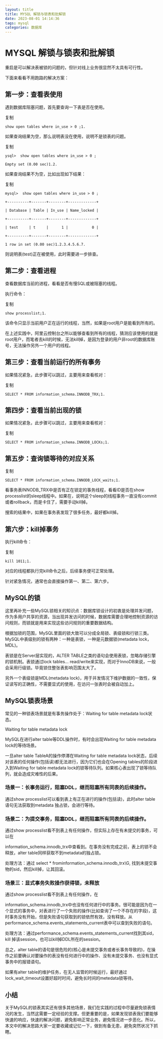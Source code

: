 ```yaml
---
layout: title
title: MYSQL 解锁与锁表和批解锁
date: 2023-08-01 14:14:36
tags: mysql
categories: 数据库
---
```


# MYSQL 解锁与锁表和批解锁

 <!-- more -->

重启是可以解决表被锁的问题的，但针对线上业务很显然不太具有可行性。

下面来看看不用跑路的解决方案：

## 第一步：查看表使用

遇到数据库阻塞问题，首先要查询一下表是否在使用。

复制

```
show open tables where in_use > 0 ;1.
```

如果查询结果为空，那么说明表没在使用，说明不是锁表的问题。

复制

```
ysql>  show open tables where in_use > 0 ;

Empty set (0.00 sec)1.2.
```

如果查询结果不为空，比如出现如下结果：

复制

```
mysql>  show open tables where in_use > 0 ;

+----------+-------+--------+-------------+

| Database | Table | In_use | Name_locked |

+----------+-------+--------+-------------+

| test     | t     |      1 |           0 |

+----------+-------+--------+-------------+

1 row in set (0.00 sec)1.2.3.4.5.6.7.
```

则说明表(test)正在被使用，此时需要进一步排查。

## 第二步：查看进程

查看数据库当前的进程，看看是否有慢SQL或被阻塞的线程。

执行命令：

复制

```
show processlist;1.
```

该命令只显示当前用户正在运行的线程，当然，如果是root用户是能看到所有的。

在上述实践中，阿里云控制台之所以能够查看到所有的线程，猜测应该使用的就是root用户，而笔者去kill的时候，无法kill掉，是因为登录的用户非root的数据库账号，无法操作另外一个用户的线程。

## 第三步：查看当前运行的所有事务

如果情况紧急，此步骤可以跳过，主要用来查看核对：

复制

```
SELECT * FROM information_schema.INNODB_TRX;1.
```

## 第四步：查看当前出现的锁

如果情况紧急，此步骤可以跳过，主要用来查看核对：

复制

```
SELECT * FROM information_schema.INNODB_LOCKs;1.
```

## 第五步：查询锁等待的对应关系

复制

```
SELECT * FROM information_schema.INNODB_LOCK_waits;1.
```

看事务表INNODB_TRX中是否有正在锁定的事务线程，看看ID是否在show processlist的sleep线程中。如果在，说明这个sleep的线程事务一直没有commit或者rollback，而是卡住了，需要手动kill掉。

搜索的结果中，如果在事务表发现了很多任务，最好都kill掉。

## 第六步：kill掉事务

执行kill命令：

复制

```
kill 1011;1.
```

对应的线程都执行完kill命令之后，后续事务便可正常处理。

针对紧急情况，通常也会直接操作第一、第二、第六步。

## MySQL的锁

这里再补充一些MySQL锁相关的知识点：数据库锁设计的初衷是处理并发问题，作为多用户共享的资源，当出现并发访问的时候，数据库需要合理地控制资源的访问规则，而锁就是用来实现这些访问规则的重要数据结构。

根据加锁的范围，MySQL里面的锁大致可以分成全局锁、表级锁和行锁三类。MySQL中表级别的锁有两种：一种是表锁，一种是元数据锁(metadata lock，MDL)。

表锁是在Server层实现的，ALTER TABLE之类的语句会使用表锁，忽略存储引擎的锁机制。表锁通过lock tables… read/write来实现，而对于InnoDB来说，一般会采用行级锁。毕竟锁住整张表影响范围太大了。

另外一个表级锁是MDL(metadata lock)，用于并发情况下维护数据的一致性，保证读写的正确性，不需要显式的使用，在访问一张表时会被自动加上。

## MySQL锁表场景

常见的一种锁表场景就是有事务操作处于：Waiting for table metadata lock状态。

Waiting for table metadata lock

MySQL在进行alter table等DDL操作时，有时会出现Waiting for table metadata lock的等待场景。

一旦alter table TableA的操作停滞在Waiting for table metadata lock状态，后续对该表的任何操作(包括读)都无法进行，因为它们也会在Opening tables的阶段进入到Waiting for table metadata lock的锁等待队列。如果核心表出现了锁等待队列，就会造成灾难性的后果。

### 场景一：长事务运行，阻塞DDL，继而阻塞所有同表的后续操作。

通过show processlist可以看到表上有正在进行的操作(包括读)，此时alter table语句无法获取到metadata 独占锁，会进行等待。

### 场景二：为提交事务，阻塞DDL，继而阻塞所有同表的后续操作。

通过show processlist看不到表上有任何操作，但实际上存在有未提交的事务，可以在

information_schema.innodb_trx中查看到。在事务没有完成之前，表上的锁不会释放，alter table同样获取不到metadata的独占锁。

处理方法：通过 select * frominformation_schema.innodb_trx\G, 找到未提交事物的sid，然后kill掉，让其回滚。

### 场景三：显式事务失败操作获得锁，未释放

通过show processlist看不到表上有任何操作，在

information_schema.innodb_trx中也没有任何进行中的事务。很可能是因为在一个显式的事务中，对表进行了一个失败的操作(比如查询了一个不存在的字段)，这时事务没有开始，但是失败语句获取到的锁依然有效，没有释放。从performance_schema.events_statements_current表中可以查到失败的语句。

处理方法：通过performance_schema.events_statements_current找到其sid，kill 掉该session，也可以kill掉DDL所在的session。

总之，alter table的语句是很危险的(核心是未提交事务或者长事务导致的)，在操作之前要确认对要操作的表没有任何进行中的操作、没有未提交事务、也没有显式事务中的报错语句。

如果有alter table的维护任务，在无人监管的时候运行，最好通过lock_wait_timeout设置好超时时间，避免长时间的metedata锁等待。

## 小结

关于MySQL的锁表其实还有很多其他场景，我们在实践的过程中尽量避免锁表情况的发生，当然这需要一定经验的支撑。但更重要的是，如果发现锁表我们要能够快速的响应，快速的解决问题，避免影响正常业务，避免情况进一步恶化。所以，本文中的解决思路大家一定要收藏或记忆一下，做到有备无患，避免突然状况下抓瞎。

